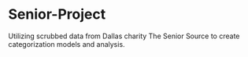 # Senior-Project
Utilizing scrubbed data from Dallas charity The Senior Source to create categorization models and analysis.
